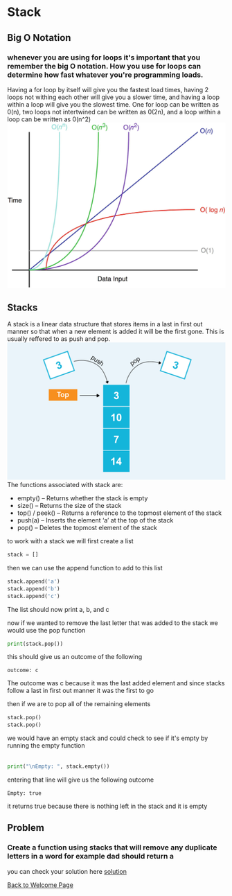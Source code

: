# Stack
## Big O Notation
### whenever you are using for loops it's important that you remember the big O notation. How you use for loops can determine how fast whatever you're programming loads. 
Having a for loop by itself will give you the fastest load times, having 2 loops not withing each other will give you a slower time, and having a loop within a loop will give you the slowest time.
One for loop can be written as 0(n), two loops not intertwined can be written as 0(2n), and a loop within a loop can be written as 0(n^2)
![guess_design](BigO.jpg)
## Stacks
A stack is a linear data structure that stores items in a last in first out manner so that when a new element is added it will be the first gone. This is usually reffered to as push and pop.
![guess_design](stack.png)
The functions associated with stack are:

* empty() – Returns whether the stack is empty
* size() – Returns the size of the stack
* top() / peek() – Returns a reference to the topmost element of the stack
* push(a) – Inserts the element ‘a’ at the top of the stack
* pop() – Deletes the topmost element of the stack

to work with a stack we will first create a list
```python
stack = []
```
then we can use the append function to add to this list
```python
stack.append('a')
stack.append('b')
stack.append('c')
```
The list should now print a, b, and c

now if we wanted to remove the last letter that was added to the stack we would use the pop function
```python
print(stack.pop())
```
this should give us an outcome of the following
```
outcome: c
```
The outcome was c because it was the last added element and since stacks follow a last in first out manner it was the first to go

then if we are to pop all of the remaining elements
```python
stack.pop()
stack.pop()
```
we would have an empty stack and could check to see if it's empty by running the empty function
```python

print("\nEmpty: ", stack.empty())
```
entering that line will give us the following outcome
```
Empty: true
```
it returns true because there is nothing left in the stack and it is empty
## Problem

### Create a function using stacks that will remove any duplicate letters in a word for example dad should return a

you can check your solution here [solution](StackSolution.py)


[Back to Welcome Page](0-welcome.md)